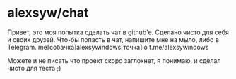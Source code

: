 # alexsyw/chat
Привет, это моя попытка сделать чат в github'e. Сделано чисто для себя и своих друзей. 
Что-бы попасть в чат, напишите мне на мыло, либо в Telegram. me[собачка]alexsywindows[точка]io t.me/alexsywindows

Можете и не писать что проект скоро заглохнет, я понимаю, и сделал чисто для теста ;)
